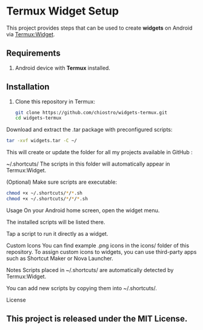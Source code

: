 # Termux Widget Setup

This project provides steps that can be used to create **widgets** on Android via [Termux:Widget](https://wiki.termux.com/wiki/Termux:Widget).

## Requirements
1. Android device with **Termux** installed.   

## Installation

1. Clone this repository in Termux:
   ```bash
   git clone https://github.com/chiostro/widgets-termux.git
   cd widgets-termux
Download and extract the .tar package with preconfigured scripts:

```bash
tar -xvf widgets.tar -C ~/
```
This will create or update the folder for all my projects available in GitHub :

~/.shortcuts/
The scripts in this folder will automatically appear in Termux:Widget.

(Optional) Make sure scripts are executable:

```bash
chmod +x ~/.shortcuts/*/*.sh 
chmod +x ~/.shortcuts/*/*/*.sh
```
Usage
On your Android home screen, open the widget menu.

The installed scripts will be listed there.

Tap a script to run it directly as a widget.

Custom Icons
You can find example .png icons in the icons/ folder of this repository.
To assign custom icons to widgets, you can use third-party apps such as Shortcut Maker or Nova Launcher.

Notes
Scripts placed in ~/.shortcuts/ are automatically detected by Termux:Widget.

You can add new scripts by copying them into ~/.shortcuts/.

     

License

This project is released under the MIT License.
---
